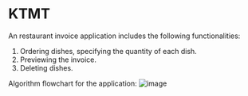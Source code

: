 # KTMT
An restaurant invoice application includes the following functionalities:
1. Ordering dishes, specifying the quantity of each dish.
2. Previewing the invoice.
3. Deleting dishes.

Algorithm flowchart for the application:
![image](https://github.com/NgHHie/KTMT/assets/93481305/24274604-2731-4e5d-abba-0d4f22a7d6ad)

